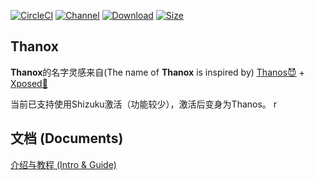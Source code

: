 [![CircleCI](https://circleci.com/gh/Tornaco/Thanox/tree/master.svg?style=svg)](https://circleci.com/gh/Tornaco/Thanox/tree/master)
[![Channel](https://img.shields.io/badge/Follow-Telegram-blue.svg?logo=telegram)](https://t.me/thanox_mod)
[![Download](https://img.shields.io/github/downloads/tornaco/thanox/total)](https://github.com/Tornaco/Thanox/releases)
[![Size](https://img.shields.io/github/languages/code-size/tornaco/thanox)](https://github.com/Tornaco/Thanox)


## Thanox
**Thanox**的名字灵感来自(The name of **Thanox** is inspired by) [Thanos😈](https://en.wikipedia.org/wiki/Thanos) + [Xposed🧩](https://en.wikipedia.org/wiki/Xposed) 

当前已支持使用Shizuku激活（功能较少），激活后变身为Thanos。
r
## 文档 (Documents)

[介绍与教程 (Intro & Guide)](https://tornaco.github.io/Thanox-Docs/)

